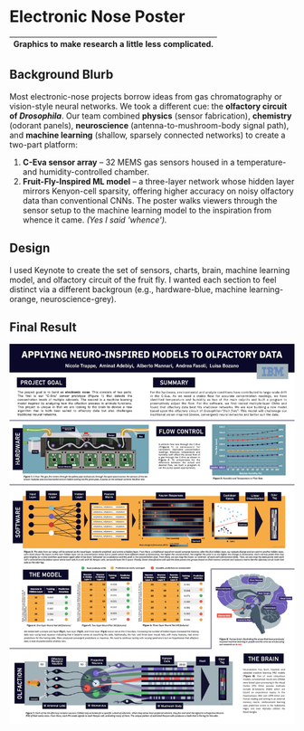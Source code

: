 # Electronic Nose Poster
| Graphics to make research a little less complicated. |
| --- |

## Background Blurb
Most electronic-nose projects borrow ideas from gas chromatography or vision-style neural networks. We took a different cue: the **olfactory circuit of _Drosophila_**. Our team combined **physics** (sensor fabrication), **chemistry** (odorant panels), **neuroscience** (antenna-to-mushroom-body signal path), and **machine learning** (shallow, sparsely connected networks) to create a two-part platform:
1. **C-Eva sensor array** – 32 MEMS gas sensors housed in a temperature- and humidity-controlled chamber.
2. **Fruit-Fly-Inspired ML model** – a three-layer network whose hidden layer mirrors Kenyon-cell sparsity, offering higher accuracy on noisy olfactory data than conventional CNNs.
The poster walks viewers through the sensor setup to the machine learning model to the inspiration from whence it came. _(Yes I said 'whence')._

## Design
I used Keynote to create the set of sensors, charts, brain, machine learning model, and olfactory circuit of the fruit fly. I wanted each section to feel distinct via a different backgroun (e.g., hardware-blue, machine learning-orange, neuroscience-grey).

## Final Result
![Poster with a section on the gas sensor, machine learning model, and olfactory circuit of the fly](public/nose/ibm-ml-poster.png)